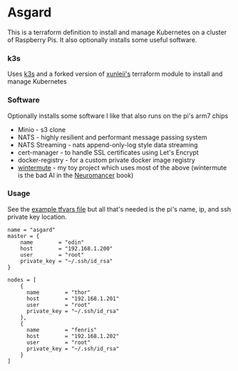# Asgard
This is a terraform definition to install and manage Kubernetes on a cluster of Raspberry Pis. It also optionally installs some useful software.



### k3s
Uses [k3s](https://k3s.io) and a forked version of [xunleii's](https://registry.terraform.io/modules/xunleii/k3s/module) terraform module to install and manage Kubernetes


### Software
Optionally installs some software I like that also runs on the pi's arm7 chips

- Minio - s3 clone
- NATS - highly resilient and performant message passing system
- NATS Streaming - nats append-only-log style data streaming
- cert-manager - to handle SSL certificates using Let's Encrypt
- docker-registry - for a custom private docker image registry
- [wintermute](https://github.com/zackb/wintermute) - my toy project which uses most of the above (wintermute is the bad AI in the [Neuromancer](https://en.wikipedia.org/wiki/Neuromancer) book)

### Usage
See the [example tfvars file](iac/example.tfvars) but all that's needed is the pi's name, ip, and ssh private key location.

```
name = "asgard"
master = {
    name        = "odin"
    host        = "192.168.1.200"
    user        = "root"
    private_key = "~/.ssh/id_rsa"
}

nodes = [
    {
      name        = "thor"
      host        = "192.168.1.201"
      user        = "root"
      private_key = "~/.ssh/id_rsa"
    },
    {
      name        = "fenris"
      host        = "192.168.1.202"
      user        = "root"
      private_key = "~/.ssh/id_rsa"
    }
]
```
